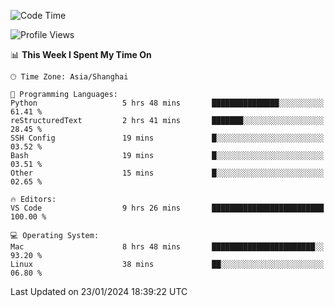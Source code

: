 <!--START_SECTION:waka-->
![Code Time](http://img.shields.io/badge/Code%20Time-326%20hrs%2010%20mins-blue)

![Profile Views](http://img.shields.io/badge/Profile%20Views-23-blue)

📊 **This Week I Spent My Time On** 

```text
🕑︎ Time Zone: Asia/Shanghai

💬 Programming Languages: 
Python                   5 hrs 48 mins       ███████████████░░░░░░░░░░   61.41 % 
reStructuredText         2 hrs 41 mins       ███████░░░░░░░░░░░░░░░░░░   28.45 % 
SSH Config               19 mins             █░░░░░░░░░░░░░░░░░░░░░░░░   03.52 % 
Bash                     19 mins             █░░░░░░░░░░░░░░░░░░░░░░░░   03.51 % 
Other                    15 mins             █░░░░░░░░░░░░░░░░░░░░░░░░   02.65 % 

🔥 Editors: 
VS Code                  9 hrs 26 mins       █████████████████████████   100.00 % 

💻 Operating System: 
Mac                      8 hrs 48 mins       ███████████████████████░░   93.20 % 
Linux                    38 mins             ██░░░░░░░░░░░░░░░░░░░░░░░   06.80 % 
```


 Last Updated on 23/01/2024 18:39:22 UTC
<!--END_SECTION:waka-->
